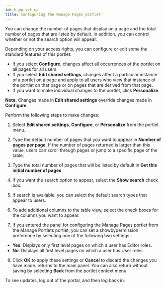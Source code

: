 ```yaml
---
id: h_mp_set_up
title: Configuring the Manage Pages portlet
---
```





You can change the number of pages that display on a page and the total number of pages that are listed by default. In addition, you can control whether or not the search option will appear.

Depending on your access rights, you can configure or edit some the standard features of this portlet.

-   If you select **Configure**, changes affect all occurrences of the portlet on all pages for all users.
-   If you select **Edit shared settings**, changes affect a particular instance of a portlet on a page and apply to all users who view that instance of the portlet on that page or on pages that are derived from that page.
-   If you want to make individual changes to the portlet, click **Personalize**.

**Note:** Changes made in **Edit shared settings** override changes made in **Configure**.

Perform the following steps to make changes:

1.  Select **Edit shared settings**, **Configure**, or **Personalize** from the portlet menu.

2.  Type the default number of pages that you want to appear in **Number of pages per page**. If the number of pages returned is larger than this value, users can scroll through pages or jump to a specific page of the table.

3.  Type the total number of pages that will be listed by default in **Get this initial number of pages**.

4.  If you want the search option to appear, select the **Show search** check box.

5.  If search is available, you can select the default search types that appear to users.

6.  To add additional columns to the table view, select the check boxes for the columns you want to appear.

7.  If you entered the panel for configuring the Manage Pages portlet from the Manage Portlets portlet, you can set a showbypermission preference by selecting one of the following two settings:

-   **Yes**: Displays only first level pages on which a user has Editor roles.
-   **No**: Displays all first level pages on which a user has User roles.
8.  Click **OK** to apply these settings or **Cancel** to discard the changes you have made. returns to the main panel. You can also return without saving by selecting **Back** from the portlet context menu.


To see updates, log out of the portal, and then log back in.

